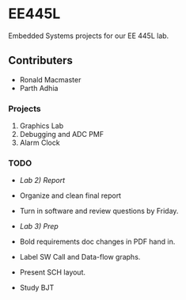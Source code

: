 # EE445L
Embedded Systems projects for our EE 445L lab.

## Contributers
* Ronald Macmaster
* Parth Adhia

### Projects
1) Graphics Lab  
2) Debugging and ADC PMF  
3) Alarm Clock  

### TODO  

* *Lab 2) Report*
* Organize and clean final report  
* Turn in software and review questions by Friday.  

* *Lab 3) Prep*  
* Bold requirements doc changes in PDF hand in.  
* Label SW Call and Data-flow graphs.  
* Present SCH layout.  
* Study BJT  


